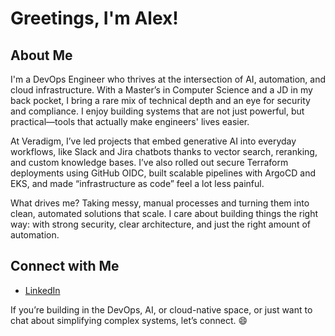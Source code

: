 # Greetings, I'm Alex!
    
## About Me

I'm a DevOps Engineer who thrives at the intersection of AI, automation, and cloud infrastructure. With a Master’s in Computer Science and a JD in my back pocket, I bring a rare mix of technical depth and an eye for security and compliance. I enjoy building systems that are not just powerful, but practical—tools that actually make engineers' lives easier.

At Veradigm, I’ve led projects that embed generative AI into everyday workflows, like Slack and Jira chatbots thanks to vector search, reranking, and custom knowledge bases. I’ve also rolled out secure Terraform deployments using GitHub OIDC, built scalable pipelines with ArgoCD and EKS, and made “infrastructure as code” feel a lot less painful.

What drives me? Taking messy, manual processes and turning them into clean, automated solutions that scale. I care about building things the right way: with strong security, clear architecture, and just the right amount of automation.


## Connect with Me

- [LinkedIn](https://linkedin.com/in/alexjmoore8/)

If you’re building in the DevOps, AI, or cloud-native space, or just want to chat about simplifying complex systems, let’s connect. 😄



